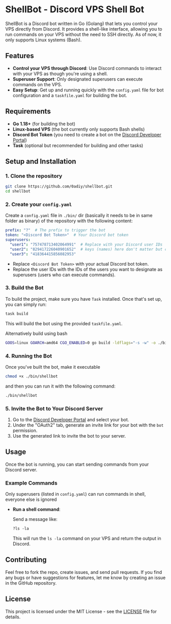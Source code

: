 # ShellBot - Discord VPS Shell Bot

ShellBot is a Discord bot written in Go (Golang) that lets you control your VPS directly from Discord. It provides a shell-like interface, allowing you to run commands on your VPS without the need to SSH directly. As of now, it only supports Linux systems (Bash).

## Features

- **Control your VPS through Discord**: Use Discord commands to interact with your VPS as though you're using a shell.
- **Superuser Support**: Only designated superusers can execute commands on the VPS.
- **Easy Setup**: Get up and running quickly with the `config.yaml` file for bot configuration and a `taskfile.yaml` for building the bot.

## Requirements

- **Go 1.18+** (for building the bot)
- **Linux-based VPS** (the bot currently only supports Bash shells)
- **Discord Bot Token** (you need to create a bot on the [Discord Developer Portal](https://discord.com/developers/applications))
- **Task** (optional but recommended for building and other tasks)

## Setup and Installation

### 1. Clone the repository

```bash
git clone https://github.com/0adiy/shellbot.git
cd shellbot
````

### 2. Create your `config.yaml`

Create a `config.yaml` file in `./bin/` dir (basically it needs to be in same folder as binary) of the repository with the following content:

```yaml
prefix: "?"  # The prefix to trigger the bot
token: "<Discord Bot Token>"  # Your Discord bot token
superusers:
  "user1": "757478713402064991"  # Replace with your Discord user IDs
  "user2": "829417226040901652"  # keys (names) here don't matter but can be used for username
  "user3": "418364415856082953"
```

* Replace `<Discord Bot Token>` with your actual Discord bot token.
* Replace the user IDs with the IDs of the users you want to designate as superusers (users who can execute commands).

### 3. Build the Bot

To build the project, make sure you have `Task` installed. Once that's set up, you can simply run:

```bash
task build
```

This will build the bot using the provided `taskfile.yaml`.

Alternatively build using bash 
```bash
GOOS=linux GOARCH=amd64 CGO_ENABLED=0 go build -ldflags="-s -w" -o ./bin/shellbot ./app/.
```

### 4. Running the Bot

Once you've built the bot, make it executable 
```bash
chmod +x ./bin/shellbot
```

and then you can run it with the following command:

```bash
./bin/shellbot
```

### 5. Invite the Bot to Your Discord Server

1. Go to the [Discord Developer Portal](https://discord.com/developers/applications) and select your bot.
2. Under the "OAuth2" tab, generate an invite link for your bot with the `bot` permission.
3. Use the generated link to invite the bot to your server.

## Usage

Once the bot is running, you can start sending commands from your Discord server.

### Example Commands

Only superusers (listed in `config.yaml`) can run commands in shell, everyone else is ignored
* **Run a shell command**:

  Send a message like:

  ```txt
  ?ls -la
  ```

  This will run the `ls -la` command on your VPS and return the output in Discord.

## Contributing

Feel free to fork the repo, create issues, and send pull requests. If you find any bugs or have suggestions for features, let me know by creating an issue in the GitHub repository.

## License

This project is licensed under the MIT License - see the [LICENSE](LICENSE) file for details.